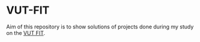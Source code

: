 # VUT-FIT
Aim of this repository is to show solutions of projects done during my study on the [VUT FIT](https://www.fit.vut.cz/).

